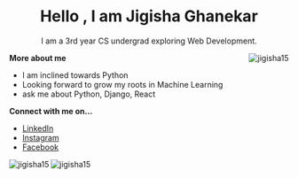 <!-- <h1 class='heading' align='center'>Hello Guys! I am Jigisha Ghanekar</h1>
<h2 align='center'>I am a budding developer in Python</h2> 

<h2 align='center' >Here are my social media links</h2>
<p><a href='https://www.linkedin.com/in/jigisha-ghanekar/' target='_blank'>LinkedIn</a></p>
<p><a href='https://www.instagram.com/jigisha4_/' target='_blank'>Instagram</a></p>
<p><a href='https://www.facebook.com/profile.php?id=100079070826837' target='_blank'>Facebook</a></p>
-->



<!--
<h1 align="center">Hi 👋, I'm Jigisha</h1>
<h3 align="center">A budding developer in Python.</h3>

<img align="right" alt="coding" width="300" src="https://res.cloudinary.com/practicaldev/image/fetch/s--2bZIjPGC--/c_limit%2Cf_auto%2Cfl_progressive%2Cq_66%2Cw_880/https://dev-to-uploads.s3.amazonaws.com/i/d4tvukbt5mra37cvwklk.gif">


<p align="left"> <img src="https://komarev.com/ghpvc/?username=jigisha15&label=Profile%20views&color=0e75b6&style=flat" alt="jigisha15" /> </p> 
-->
<!-- <p align="left"> <a href="https://github.com/ryo-ma/github-profile-trophy"><img src="https://github-profile-trophy.vercel.app/?username=jigisha15" alt="jigisha15" /></a> </p>
-->

<!--
- 🌱 I’m currently learning **Machine Learning**

- 👨‍💻 All of my projects are available at [https://portfolio-jigisha15.vercel.app/](https://portfolio-jigisha15.vercel.app/)

- 💬 Ask me about **React, Python, Django**

- 📫 How to reach me **jigishaghanekar01@gmail.com**
-->
<!--
<h3 align="left">Connect with me:</h3>
<p align="left">
<a href="https://linkedin.com/in/https://www.linkedin.com/in/jigisha-ghanekar/" target="blank"><img align="center" src="https://raw.githubusercontent.com/rahuldkjain/github-profile-readme-generator/master/src/images/icons/Social/linked-in-alt.svg" alt="https://www.linkedin.com/in/jigisha-ghanekar/" height="30" width="40" /></a>
<a href="https://fb.com/https://www.facebook.com/profile.php?id=100079070826837" target="blank"><img align="center" src="https://raw.githubusercontent.com/rahuldkjain/github-profile-readme-generator/master/src/images/icons/Social/facebook.svg" alt="https://www.facebook.com/profile.php?id=100079070826837" height="30" width="40" /></a>
<a href="https://instagram.com/https://www.instagram.com/jigisha4_/" target="blank"><img align="center" src="https://raw.githubusercontent.com/rahuldkjain/github-profile-readme-generator/master/src/images/icons/Social/instagram.svg" alt="https://www.instagram.com/jigisha4_/" height="30" width="40" /></a>
</p>

<h3 align="left">Languages and Tools:</h3>
<p align="left"> <a href="https://getbootstrap.com" target="_blank" rel="noreferrer"> <img src="https://raw.githubusercontent.com/devicons/devicon/master/icons/bootstrap/bootstrap-plain-wordmark.svg" alt="bootstrap" width="40" height="40"/> </a> <a href="https://www.cprogramming.com/" target="_blank" rel="noreferrer"> <img src="https://raw.githubusercontent.com/devicons/devicon/master/icons/c/c-original.svg" alt="c" width="40" height="40"/> </a> <a href="https://www.w3schools.com/css/" target="_blank" rel="noreferrer"> <img src="https://raw.githubusercontent.com/devicons/devicon/master/icons/css3/css3-original-wordmark.svg" alt="css3" width="40" height="40"/> </a> <a href="https://www.djangoproject.com/" target="_blank" rel="noreferrer"> <img src="https://cdn.worldvectorlogo.com/logos/django.svg" alt="django" width="40" height="40"/> </a> <a href="https://www.figma.com/" target="_blank" rel="noreferrer"> <img src="https://www.vectorlogo.zone/logos/figma/figma-icon.svg" alt="figma" width="40" height="40"/> </a> <a href="https://firebase.google.com/" target="_blank" rel="noreferrer"> <img src="https://www.vectorlogo.zone/logos/firebase/firebase-icon.svg" alt="firebase" width="40" height="40"/> </a> <a href="https://flask.palletsprojects.com/" target="_blank" rel="noreferrer"> <img src="https://www.vectorlogo.zone/logos/pocoo_flask/pocoo_flask-icon.svg" alt="flask" width="40" height="40"/> </a> <a href="https://git-scm.com/" target="_blank" rel="noreferrer"> <img src="https://www.vectorlogo.zone/logos/git-scm/git-scm-icon.svg" alt="git" width="40" height="40"/> </a> <a href="https://www.w3.org/html/" target="_blank" rel="noreferrer"> <img src="https://raw.githubusercontent.com/devicons/devicon/master/icons/html5/html5-original-wordmark.svg" alt="html5" width="40" height="40"/> </a> <a href="https://developer.mozilla.org/en-US/docs/Web/JavaScript" target="_blank" rel="noreferrer"> <img src="https://raw.githubusercontent.com/devicons/devicon/master/icons/javascript/javascript-original.svg" alt="javascript" width="40" height="40"/> </a> <a href="https://www.mongodb.com/" target="_blank" rel="noreferrer"> <img src="https://raw.githubusercontent.com/devicons/devicon/master/icons/mongodb/mongodb-original-wordmark.svg" alt="mongodb" width="40" height="40"/> </a> <a href="https://www.mysql.com/" target="_blank" rel="noreferrer"> <img src="https://raw.githubusercontent.com/devicons/devicon/master/icons/mysql/mysql-original-wordmark.svg" alt="mysql" width="40" height="40"/> </a> <a href="https://nodejs.org" target="_blank" rel="noreferrer"> <img src="https://raw.githubusercontent.com/devicons/devicon/master/icons/nodejs/nodejs-original-wordmark.svg" alt="nodejs" width="40" height="40"/> </a> <a href="https://www.oracle.com/" target="_blank" rel="noreferrer"> <img src="https://raw.githubusercontent.com/devicons/devicon/master/icons/oracle/oracle-original.svg" alt="oracle" width="40" height="40"/> </a> <a href="https://pandas.pydata.org/" target="_blank" rel="noreferrer"> <img src="https://raw.githubusercontent.com/devicons/devicon/2ae2a900d2f041da66e950e4d48052658d850630/icons/pandas/pandas-original.svg" alt="pandas" width="40" height="40"/> </a> <a href="https://postman.com" target="_blank" rel="noreferrer"> <img src="https://www.vectorlogo.zone/logos/getpostman/getpostman-icon.svg" alt="postman" width="40" height="40"/> </a> <a href="https://www.python.org" target="_blank" rel="noreferrer"> <img src="https://raw.githubusercontent.com/devicons/devicon/master/icons/python/python-original.svg" alt="python" width="40" height="40"/> </a> <a href="https://reactjs.org/" target="_blank" rel="noreferrer"> <img src="https://raw.githubusercontent.com/devicons/devicon/master/icons/react/react-original-wordmark.svg" alt="react" width="40" height="40"/> </a> <a href="https://sass-lang.com" target="_blank" rel="noreferrer"> <img src="https://raw.githubusercontent.com/devicons/devicon/master/icons/sass/sass-original.svg" alt="sass" width="40" height="40"/> </a> <a href="https://seaborn.pydata.org/" target="_blank" rel="noreferrer"> <img src="https://seaborn.pydata.org/_images/logo-mark-lightbg.svg" alt="seaborn" width="40" height="40"/> </a> <a href="https://www.sqlite.org/" target="_blank" rel="noreferrer"> <img src="https://www.vectorlogo.zone/logos/sqlite/sqlite-icon.svg" alt="sqlite" width="40" height="40"/> </a> </p>

<p><img align="left" src="https://github-readme-stats.vercel.app/api/top-langs?username=jigisha15&show_icons=true&locale=en&layout=compact" alt="jigisha15" /></p>

<p>&nbsp;<img align="center" src="https://github-readme-stats.vercel.app/api?username=jigisha15&show_icons=true&locale=en" alt="jigisha15" /></p>

<p><img align="center" src="https://github-readme-streak-stats.herokuapp.com/?user=jigisha15&" alt="jigisha15" /></p>
-->


<h1 align="center">Hello , I am Jigisha Ghanekar</h1>
<p align="center">I am a 3rd year CS undergrad exploring Web Development.</p>
<p><img align="right" src="https://github-readme-stats.vercel.app/api/top-langs?username=jigisha15&show_icons=true&locale=en&layout=compact" alt="jigisha15" /></p>

**<p>More about me</p>**
<ul>
  <li>I am inclined towards Python</li>
  <li>Looking forward to grow my roots in Machine Learning</li>
  <li>ask me about Python, Django, React</li>
</ul>

**<p>Connect with me on...</p>**
<ul>
  <li><a href="https://www.linkedin.com/in/jigisha-ghanekar/" target="_blank">LinkedIn</a></li>
  <li><a href="https://www.instagram.com/jigisha4_/" target="_blank">Instagram</a></li>
  <li><a href="https://www.facebook.com/profile.php?id=100079070826837" target="_blank">Facebook</a></li>
</ul> 

<p><img align="left" src="https://github-readme-stats.vercel.app/api?username=jigisha15&show_icons=true&locale=en" alt="jigisha15" /></p>
<p><img align="left" src="https://github-readme-streak-stats.herokuapp.com/?user=jigisha15&" alt="jigisha15" /></p>
